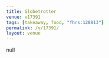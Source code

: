 ```yaml
---
title: Globetrotter
venue: v17391
tags: [takeaway, food, "fhrs:128813"]
permalink: /v/17391/
layout: venue
---
```

null